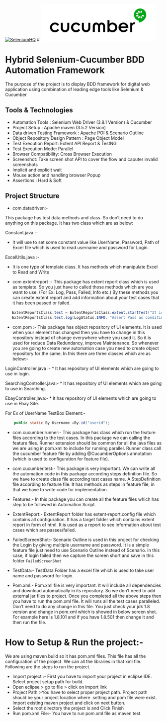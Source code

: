[![SeleniumHQ](http://www.seleniumhq.org/images/big-logo.png)](http://www.seleniumhq.org/) # ![Cucumber Logo](Image/cucumber.png)
# Hybrid Selenium-Cucumber BDD Automation Framework 

The purpose of the project is to display BDD framework for digital web application using combination of leading edge tools like Selenium & Cucumber

## Tools & Technologies

* Automation Tools : Selenium Web Driver (3.8.1 Version) & Cucumber
* Project Setup : Apache maven (3.5.2 Version)
* Data driven Testing Framework : Apache POI & Scenario Outline
* Object Repository Design Pattern : Page Object Model
* Test Execution Report:  Extent API Report & TestNG
* Test Execution Mode:  Parallel 
* Browser Compatibility: Cross Browser Execution
* Screenshot:  Take screen shot API to cover the flow and caputer invalid screenshots
* Implicit and explicit wait
* Mouse action and handling browser Popup
* Assertions : Hard & Soft

## Project Structure
* com.datadriven:-

This package has test data methods and class. So don’t need to do anything on this package.
It has two class which are as below:

Constant.java :-
   * It will use to set some constant value like UserName, Password, Path of Excel file which is used to read username and password for Login.

ExcelUtils.java :-
   * It is one type of template class. It has methods which manipulate Excel to Read and Write
  
* com.extentreport :-
This package has extent report class which is used as template. So you just have to called those methods which are you want to use. (For Ex: Log, Pass, Failed, Info etc.) By these methods you can create extent report and add information about your test cases that it has been passed or failed.


```java
   ExtentReportsClass.test = ExtentReportsClass.extent.startTest("It is sucessfully launch Ebay home page.");
   ExtentReportsClass.test.log(LogStatus.INFO, "Assert Pass as condition is True");
```

* com.pom :-
This package has object repository of UI elements.  It is used when your element has changed then you have to change in this repository instead of change everywhere where you used it. So it is used for reduce Data Redundancy, improve Maintenance. So whenever you are going to create new automation case you need to create object repository for the same.
In this there are three classes which are as below:-

LoginController.java :-
	* It has repository of UI elements which are going to use in login.

SearchingController.java:-
	* It has repository of UI elements which are going to use in Searching.

EbayController.java:-
	* It has repository of UI elements which are going to use in Ebay Site.
	
For Ex of UserName TestBox Element:-
```java
	public static By Username =By.id("userid");
```
* com.cucumber.runner:-
This package has class which run the feature files according to the test cases. In this package we can calling the feature files. Runner extension should be common for all the java files as we are using in pom.xml to include for running parallel.
Runner class call the cucumber feature file by adding @CucumberOptions annotation (which is used to configuration for feature file).

* com.cucumber.test:-
This package is very important. We can write all the automation code in this package according steps definition file. So we have to create class file according test cases name.
A StepDefinition file according to feature file. It has methods as steps in feature file, in that we have to write code for implementation.

* Features:-
In this package you can create all the feature files which has step to be followed in Automation Script.

* ExtentReport:-
ExtentReport folder has extent-report.config file which contains all configuration.
It has a target folder which contains extent report in form of html. It is used as a report to see information about test cases which are passes/failed.

* FailedScreenShot:-
Scenario Outline is used in this project for checking the Login by giving multiple username and password. It is a simple feature file just need to use Scenario Outline instead of Scenario.
In this case, if login failed then we capture the screen short and save in this folder `FailedScreenShot`

* TestData:-
TestData Folder has a excel file which is used to take user name and password for login.

* Pom.xml:-
Pom.xml file is very important. It will include all dependencies and download automatically in its repository. So we don’t need to add external jar files to project. Once you completed all the above steps then you have to run the pom.xml file. It will runs all the test cases paralleled. Don’t need to do any change in this file.
You just check your jdk 1.8 version and change in pom.xml which is showed in below screen shot.
For example here is 1.8.101 and if you have 1.8.501 then change it and then run the file.

# How to Setup & Run the project:-
We are using maven build so it has pom.xml files. This file has all the configuration of the project. We can all the libraries in that xml file. Following are the steps to run the project.

* Import project :- First you have to import your project in eclipse IDE. Select project setup path for build.
* Open eclipse > go to file > click on import link
* Project Path :-You have to select proper project path. Project path should be your project location where .setting and pom file were exist. Import existing maven project and click on next button.
* Select the root directory the project is and Click Finish
* Run pom.xml File:- You have to run pom.xml file as maven test.







